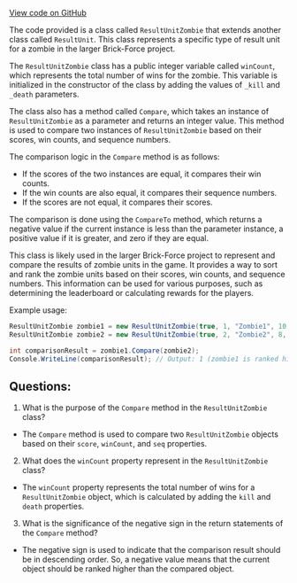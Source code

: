 [View code on GitHub](https://github.com/TieHaxJan/Brick-Force/Assembly-CSharp\ResultUnitZombie.cs)

The code provided is a class called `ResultUnitZombie` that extends another class called `ResultUnit`. This class represents a specific type of result unit for a zombie in the larger Brick-Force project.

The `ResultUnitZombie` class has a public integer variable called `winCount`, which represents the total number of wins for the zombie. This variable is initialized in the constructor of the class by adding the values of `_kill` and `_death` parameters.

The class also has a method called `Compare`, which takes an instance of `ResultUnitZombie` as a parameter and returns an integer value. This method is used to compare two instances of `ResultUnitZombie` based on their scores, win counts, and sequence numbers.

The comparison logic in the `Compare` method is as follows:
- If the scores of the two instances are equal, it compares their win counts.
- If the win counts are also equal, it compares their sequence numbers.
- If the scores are not equal, it compares their scores.

The comparison is done using the `CompareTo` method, which returns a negative value if the current instance is less than the parameter instance, a positive value if it is greater, and zero if they are equal.

This class is likely used in the larger Brick-Force project to represent and compare the results of zombie units in the game. It provides a way to sort and rank the zombie units based on their scores, win counts, and sequence numbers. This information can be used for various purposes, such as determining the leaderboard or calculating rewards for the players.

Example usage:
```csharp
ResultUnitZombie zombie1 = new ResultUnitZombie(true, 1, "Zombie1", 10, 5, 3, 100, 50, 1000, 1, 900, 1100, 123456789);
ResultUnitZombie zombie2 = new ResultUnitZombie(true, 2, "Zombie2", 8, 7, 2, 90, 40, 900, 1, 800, 1000, 987654321);

int comparisonResult = zombie1.Compare(zombie2);
Console.WriteLine(comparisonResult); // Output: 1 (zombie1 is ranked higher than zombie2)
```
## Questions: 
 1. What is the purpose of the `Compare` method in the `ResultUnitZombie` class?
- The `Compare` method is used to compare two `ResultUnitZombie` objects based on their `score`, `winCount`, and `seq` properties.

2. What does the `winCount` property represent in the `ResultUnitZombie` class?
- The `winCount` property represents the total number of wins for a `ResultUnitZombie` object, which is calculated by adding the `kill` and `death` properties.

3. What is the significance of the negative sign in the return statements of the `Compare` method?
- The negative sign is used to indicate that the comparison result should be in descending order. So, a negative value means that the current object should be ranked higher than the compared object.
